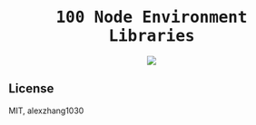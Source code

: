 <h1 align="center"><samp>100 Node Environment Libraries</samp></h1>

<p align="center">
 <!-- progress start -->
<!-- progress end -->
 <a href="./List.md"> <img src="https://img.shields.io/badge/Node-Libraries-green.svg"  /></a>
</p>

## License 

MIT, alexzhang1030